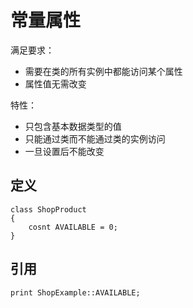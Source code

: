 # 常量属性

满足要求：

- 需要在类的所有实例中都能访问某个属性
- 属性值无需改变

特性：

- 只包含基本数据类型的值
- 只能通过类而不能通过类的实例访问
- 一旦设置后不能改变

## 定义

```
class ShopProduct
{
    cosnt AVAILABLE = 0;
}
```

## 引用

```
print ShopExample::AVAILABLE;
```